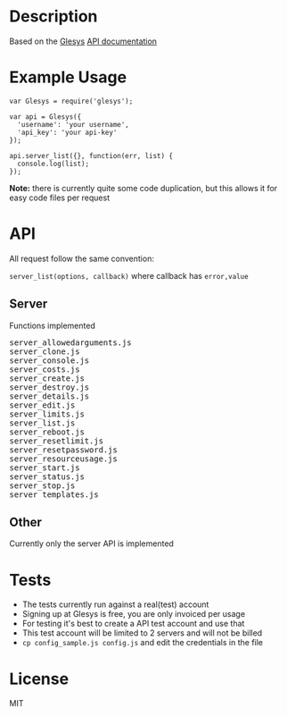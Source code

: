 # Description
Based on the [Glesys](http://glesys.com) [API documentation](https://github.com/GleSYS/API/wiki/Full-API-Documentation)

# Example Usage

    var Glesys = require('glesys');

    var api = Glesys({
      'username': 'your username',
      'api_key': 'your api-key'
    });

    api.server_list({}, function(err, list) {
      console.log(list);
    });

__Note:__ there is currently quite some code duplication, but this allows it for easy code files per request

# API
All request follow the same convention:

`server_list(options, callback)` where callback has `error,value`

## Server
Functions implemented

<pre>
server_allowedarguments.js
server_clone.js
server_console.js
server_costs.js
server_create.js
server_destroy.js
server_details.js
server_edit.js
server_limits.js
server_list.js
server_reboot.js
server_resetlimit.js
server_resetpassword.js
server_resourceusage.js
server_start.js
server_status.js
server_stop.js
server_templates.js
</pre>

## Other
Currently only the server API is implemented

# Tests
- The tests currently run against a real(test) account
- Signing up at Glesys is free, you are only invoiced per usage
- For testing it's best to create a API test account and use that
- This test account will be limited to 2 servers and will not be billed
- `cp config_sample.js config.js` and edit the credentials in the file

# License
MIT
